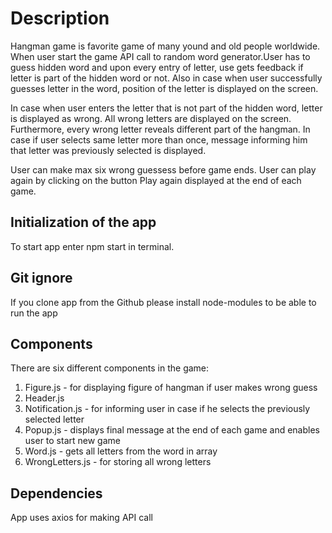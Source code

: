 # Description

Hangman game is favorite game of many yound and old people worldwide.  When user start the game API call to random word generator.User has to guess hidden word and upon every entry of letter, use gets feedback if letter is part of the hidden word or not. Also in case when user successfully guesses letter in the word, position of the letter is displayed on the screen.

In case when user enters the letter that is not part of the hidden word, letter is displayed as wrong. All wrong letters are displayed on the screen. Furthermore, every wrong letter reveals different part of the hangman. In case if user selects same letter more than once, message informing him that letter was previously selected is displayed.

User can make max six wrong guessess before game ends. User can play again by clicking on the button Play again displayed at the end of each game.

## Initialization of the app

To start app enter npm start in terminal.

## Git ignore

If you clone app from the Github please install node-modules to be able to run the app

## Components

There are six different components in the game:
1. Figure.js - for displaying figure of hangman if user makes wrong guess
2. Header.js
3. Notification.js - for informing user in case if he selects the previously selected letter
4. Popup.js - displays final message at the end of each game and enables user to start new game
5. Word.js - gets all letters from the word in array 
6. WrongLetters.js - for storing all wrong letters

## Dependencies

App uses axios for making API call